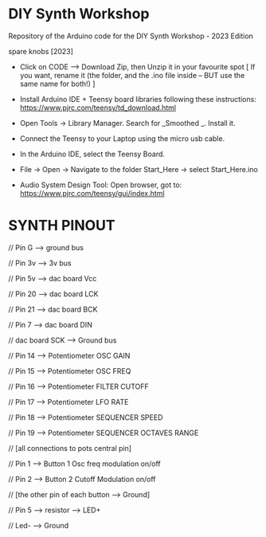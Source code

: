 # DIY Synth Workshop

Repository of the Arduino code for the DIY Synth Workshop - 2023 Edition

spare knobs [2023]

- Click on CODE –> Download Zip, then Unzip  it in your favourite spot [ If you want, rename it (the folder, and the .ino file inside –  BUT use the same name for both!) ]

-  Install Arduino IDE + Teensy board libraries following these instructions:  https://www.pjrc.com/teensy/td_download.html

- Open Tools → Library Manager. Search for _Smoothed _. Install it.

- Connect the Teensy to your Laptop using the micro usb cable. 

- In the Arduino IDE, select the Teensy Board.

- File → Open → Navigate to the folder Start_Here → select Start_Here.ino

- Audio System Design Tool: Open browser, got to:  https://www.pjrc.com/teensy/gui/index.html


# SYNTH PINOUT


//  Pin G  --> ground bus

//  Pin 3v --> 3v bus

//  Pin 5v --> dac board Vcc

//  Pin 20 --> dac board LCK

//  Pin 21 --> dac board BCK

//  Pin 7  --> dac board DIN

//  dac board SCK --> Ground bus

//  Pin 14 --> Potentiometer OSC GAIN 

//  Pin 15 --> Potentiometer OSC FREQ

//  Pin 16 --> Potentiometer FILTER CUTOFF

//  Pin 17 --> Potentiometer LFO RATE

//  Pin 18 --> Potentiometer SEQUENCER SPEED

//  Pin 19 --> Potentiometer SEQUENCER OCTAVES RANGE

//   [all connections to pots central pin]

//  Pin 1 --> Button 1 Osc freq modulation on/off

//  Pin 2 --> Button 2 Cutoff Modulation on/off

//  [the other pin of each button --> Ground]

//  Pin 5 --> resistor --> LED+

//  Led- --> Ground









